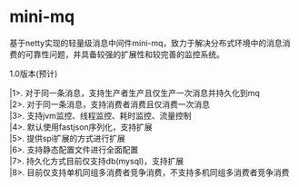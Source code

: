 # mini-mq
基于netty实现的轻量级消息中间件mini-mq，致力于解决分布式环境中的消息消费的可靠性问题，并具备较强的扩展性和较完善的监控系统。     
    
1.0版本(预计)     
       
|1>. 对于同一条消息，支持生产者生产且仅生产一次消息并持久化到mq        
|2>. 对于同一条消息，支持消费者消费且仅消费一次消息        
|3>. 支持jvm监控、线程监控、耗时监控、流量控制    
|4>. 默认使用fastjson序列化，支持扩展  
|5>. 提供spi扩展的方式进行扩展      
|6>. 支持静态配置文件进行全面配置    
|7>. 持久化方式目前仅支持db(mysql)，支持扩展    
|8>. 目前仅支持单机同组多消费者竞争消费，不支持多机同组多消费者竞争消费    
